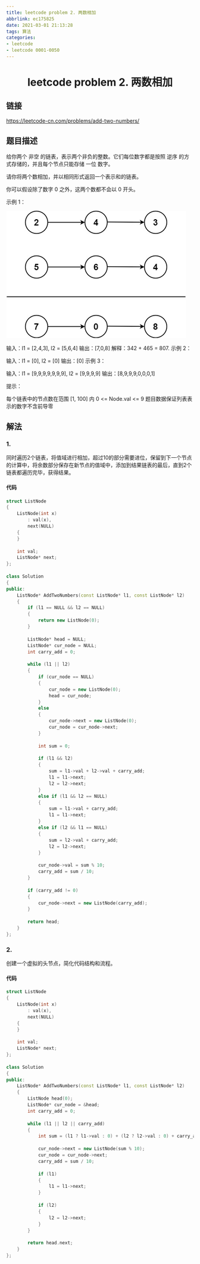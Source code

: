 ```yaml
---
title: leetcode problem 2. 两数相加
abbrlink: ec175825
date: 2021-03-01 21:13:28
tags: 算法
categories:
- leetcode
- leetcode 0001-0050
---
```


# <center>leetcode problem 2. 两数相加</center>

## 链接

https://leetcode-cn.com/problems/add-two-numbers/



## 题目描述
给你两个 非空 的链表，表示两个非负的整数。它们每位数字都是按照 逆序 的方式存储的，并且每个节点只能存储 一位 数字。

请你将两个数相加，并以相同形式返回一个表示和的链表。

你可以假设除了数字 0 之外，这两个数都不会以 0 开头。



示例 1：

 ![](leetcode-problem-2/addtwonumber1.jpg)

输入：l1 = [2,4,3], l2 = [5,6,4]
输出：[7,0,8]
解释：342 + 465 = 807.
示例 2：

输入：l1 = [0], l2 = [0]
输出：[0]
示例 3：

输入：l1 = [9,9,9,9,9,9,9], l2 = [9,9,9,9]
输出：[8,9,9,9,0,0,0,1]


提示：

每个链表中的节点数在范围 [1, 100] 内
0 <= Node.val <= 9
题目数据保证列表表示的数字不含前导零



## 解法
### 1.
同时遍历2个链表，将值域进行相加，超过10的部分需要进位，保留到下一个节点的计算中，将余数部分保存在新节点的值域中，添加到结果链表的最后，直到2个链表都遍历完毕，获得结果。

#### 代码
```c++
struct ListNode 
{
    ListNode(int x) 
        : val(x), 
    	next(NULL) 
    {
    }

    int val;
    ListNode* next;
};

class Solution
{
public:
    ListNode* AddTwoNumbers(const ListNode* l1, const ListNode* l2)
    {
        if (l1 == NULL && l2 == NULL)
        {
            return new ListNode(0);
        }

        ListNode* head = NULL;
        ListNode* cur_node = NULL;
        int carry_add = 0;

        while (l1 || l2)
        {
            if (cur_node == NULL)
            {
                cur_node = new ListNode(0);
                head = cur_node;
            }
            else
            {
                cur_node->next = new ListNode(0);
                cur_node = cur_node->next;
            }

            int sum = 0;

            if (l1 && l2)
            {
                sum = l1->val + l2->val + carry_add;
                l1 = l1->next;
                l2 = l2->next;
            }
            else if (l1 && l2 == NULL)
            {
                sum = l1->val + carry_add;
                l1 = l1->next;
            }
            else if (l2 && l1 == NULL)
            {
                sum = l2->val + carry_add;
                l2 = l2->next;
            }

            cur_node->val = sum % 10;
            carry_add = sum / 10;
        }

        if (carry_add != 0)
        {
            cur_node->next = new ListNode(carry_add);
        }

        return head;
    }
};
```

### 2.
创建一个虚拟的头节点，简化代码结构和流程。

#### 代码
```c++
struct ListNode 
{
    ListNode(int x) 
        : val(x), 
    	next(NULL) 
    {
    }

    int val;
    ListNode* next;
};

class Solution
{
public:
    ListNode* AddTwoNumbers(const ListNode* l1, const ListNode* l2)
    {
        ListNode head(0);
        ListNode* cur_node = &head;
        int carry_add = 0;

        while (l1 || l2 || carry_add)
        {
            int sum = (l1 ? l1->val : 0) + (l2 ? l2->val : 0) + carry_add;

            cur_node->next = new ListNode(sum % 10);
            cur_node = cur_node->next;
            carry_add = sum / 10;

            if (l1)
            {
                l1 = l1->next;
            }

            if (l2)
            {
                l2 = l2->next;
            }
        }

        return head.next;
    }
};
```